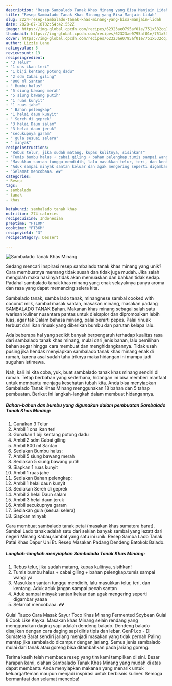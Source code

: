 ```yaml
---
description: "Resep Sambalado Tanak Khas Minang yang Bisa Manjain Lidah"
title: "Resep Sambalado Tanak Khas Minang yang Bisa Manjain Lidah"
slug: 2224-resep-sambalado-tanak-khas-minang-yang-bisa-manjain-lidah
date: 2020-07-10T02:54:42.552Z
image: https://img-global.cpcdn.com/recipes/62323ae0795af01e/751x532cq70/sambalado-tanak-khas-minang-foto-resep-utama.jpg
thumbnail: https://img-global.cpcdn.com/recipes/62323ae0795af01e/751x532cq70/sambalado-tanak-khas-minang-foto-resep-utama.jpg
cover: https://img-global.cpcdn.com/recipes/62323ae0795af01e/751x532cq70/sambalado-tanak-khas-minang-foto-resep-utama.jpg
author: Lizzie Lane
ratingvalue: 5
reviewcount: 13
recipeingredient:
- "3 Telur"
- "1 ons ikan teri"
- "1 biji kentang potong dadu"
- "2 sdm Cabai giling"
- "800 ml Santan"
- " Bumbu halus"
- "5 siung bawang merah"
- "5 siung bawang putih"
- "1 ruas kunyit"
- "1 ruas jahe"
- " Bahan pelengkap"
- "1 helai daun kunyit"
- " Sereh di geprek"
- "3 helai Daun salam"
- "3 helai daun jeruk"
- "secukupnya garam"
- " gula sesuai selera"
- " minyak"
recipeinstructions:
- "Rebus telur, jika sudah matang, kupas kulitnya, sisihkan!"
- "Tumis bumbu halus + cabai giling + bahan pelengkap.tumis sampai wangi ya"
- "Masukkan santan tunggu mendidih, lalu masukkan telur, teri, dan kentang. Aduk aduk jangan sampai pecah santan"
- "Aduk sampai minyak santan keluar dan agak mengering seperti digambar yaaaa"
- "Selamat mencobaaa. 💕💕"
categories:
- Resep
tags:
- sambalado
- tanak
- khas

katakunci: sambalado tanak khas 
nutrition: 274 calories
recipecuisine: Indonesian
preptime: "PT10M"
cooktime: "PT36M"
recipeyield: "3"
recipecategory: Dessert

---
```



![Sambalado Tanak Khas Minang](https://img-global.cpcdn.com/recipes/62323ae0795af01e/751x532cq70/sambalado-tanak-khas-minang-foto-resep-utama.jpg)

Sedang mencari inspirasi resep sambalado tanak khas minang yang unik? Cara membuatnya memang tidak susah dan tidak juga mudah. Jika salah mengolah maka hasilnya tidak akan memuaskan dan bahkan tidak sedap. Padahal sambalado tanak khas minang yang enak selayaknya punya aroma dan rasa yang dapat memancing selera kita.

Sambalado tanak, samba lado tanak, minangnese sambal cooked with coconut milk, sambal masak santan, masakan minang, masakan padang SAMBALADO TANAK Bahan. Makanan khas minang sebagai salah satu warisan kuliner nusantara pantas untuk dieksplor dan dipromosikan lebih luas, agar tak Dalam bahasa minang, palai berarti pepes. Palai rinuak terbuat dari ikan rinuak yang diberikan bumbu dan parutan kelapa lalu.

Ada beberapa hal yang sedikit banyak berpengaruh terhadap kualitas rasa dari sambalado tanak khas minang, mulai dari jenis bahan, lalu pemilihan bahan segar hingga cara membuat dan menghidangkannya. Tidak usah pusing jika hendak menyiapkan sambalado tanak khas minang enak di rumah, karena asal sudah tahu triknya maka hidangan ini mampu jadi suguhan istimewa.


Nah, kali ini kita coba, yuk, buat sambalado tanak khas minang sendiri di rumah. Tetap berbahan yang sederhana, hidangan ini bisa memberi manfaat untuk membantu menjaga kesehatan tubuh kita. Anda bisa menyiapkan Sambalado Tanak Khas Minang menggunakan 18 bahan dan 5 tahap pembuatan. Berikut ini langkah-langkah dalam membuat hidangannya.

<!--inarticleads1-->

##### Bahan-bahan dan bumbu yang digunakan dalam pembuatan Sambalado Tanak Khas Minang:

1. Gunakan 3 Telur
1. Ambil 1 ons ikan teri
1. Gunakan 1 biji kentang potong dadu
1. Ambil 2 sdm Cabai giling
1. Ambil 800 ml Santan
1. Sediakan  Bumbu halus:
1. Ambil 5 siung bawang merah
1. Sediakan 5 siung bawang putih
1. Siapkan 1 ruas kunyit
1. Ambil 1 ruas jahe
1. Sediakan  Bahan pelengkap:
1. Ambil 1 helai daun kunyit
1. Sediakan  Sereh di geprek
1. Ambil 3 helai Daun salam
1. Ambil 3 helai daun jeruk
1. Ambil secukupnya garam
1. Sediakan  gula (sesuai selera)
1. Siapkan  minyak


Cara membuat sambalado tanak petai (masakan khas sumatera barat). Sambal Lado tanak adalah satu dari sekian banyak sambal yang lezatt dari negeri Minang Kabau,sambal yang satu ini unik. Resep Samba Lado Tanak Patai Khas Dapur Uni Et. Resep Masakan Padang Dendeng Batokok Balado. 

<!--inarticleads2-->

##### Langkah-langkah menyiapkan Sambalado Tanak Khas Minang:

1. Rebus telur, jika sudah matang, kupas kulitnya, sisihkan!
1. Tumis bumbu halus + cabai giling + bahan pelengkap.tumis sampai wangi ya
1. Masukkan santan tunggu mendidih, lalu masukkan telur, teri, dan kentang. Aduk aduk jangan sampai pecah santan
1. Aduk sampai minyak santan keluar dan agak mengering seperti digambar yaaaa
1. Selamat mencobaaa. 💕💕


Gulai Tauco Cara Masak Sayur Toco Khas Minang Fermented Soybean Gulai Ii Cook Like Kayka. Masakan khas Minang selain rendang yang menggunakan daging sapi adalah dendeng balado. Dendeng balado disajikan dengan cara daging sapi diiris tipis dan lebar. GenPI.co - Di Sumatera Barat sendiri jariang menjadi masakan yang tidak pernah Paling mantap jika sambalado dicampur dengan jariang. Semua jenis sambalado mulai dari tanak atau goreng bisa ditambahkan pada jariang goreng. 

Terima kasih telah membaca resep yang tim kami tampilkan di sini. Besar harapan kami, olahan Sambalado Tanak Khas Minang yang mudah di atas dapat membantu Anda menyiapkan makanan yang menarik untuk keluarga/teman maupun menjadi inspirasi untuk berbisnis kuliner. Semoga bermanfaat dan selamat mencoba!
